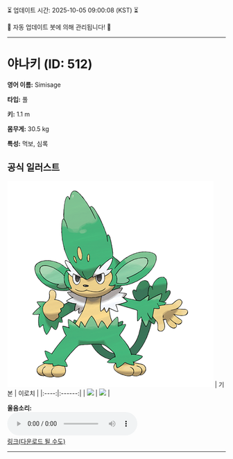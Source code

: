 
⏳ 업데이트 시간: 2025-10-05 09:00:08 (KST) ⏳

🤖 자동 업데이트 봇에 의해 관리됩니다! 🤖

---

# 야나키 (ID: 512)
**영어 이름:** Simisage

**타입:** 풀

**키:** 1.1 m

**몸무게:** 30.5 kg

**특성:** 먹보, 심록

## 공식 일러스트
![](https://raw.githubusercontent.com/PokeAPI/sprites/master/sprites/pokemon/other/official-artwork/512.png)
| 기본 | 이로치 |
|:----:|:------:|
| <img src="http://play.pokemonshowdown.com/sprites/ani/simisage.gif" width="200"> | <img src="https://raw.githubusercontent.com/PokeAPI/sprites/master/sprites/pokemon/shiny/512.png" width="200"> |

**울음소리:**<br><audio controls src="https://raw.githubusercontent.com/PokeAPI/cries/main/cries/pokemon/latest/512.ogg"></audio><br> [링크(다운로드 될 수도)](https://raw.githubusercontent.com/PokeAPI/cries/main/cries/pokemon/latest/512.ogg)


---
